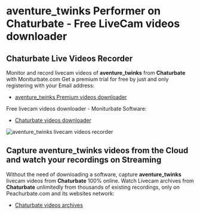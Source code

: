 # aventure_twinks Performer on Chaturbate - Free LiveCam videos downloader

## Chaturbate Live Videos Recorder

Monitor and record livecam videos of **aventure_twinks** from **Chaturbate** with Moniturbate.com
Get a premium trial for free by just and only registering with your Email address:
* [aventure_twinks Premium videos downloader](https://moniturbate.com/request-demo-licence-key.html)

Free livecam videos downloader - Moniturbate Software:
* [Chaturbate videos downloader](https://moniturbate.com/moniturbate-download-software.html)

![aventure_twinks livecam videos recorder](https://peachurnet.com/templates/moniturbate-software.png)


## Capture aventure_twinks videos from the Cloud and watch your recordings on Streaming

Without the need of downloading a software, capture **aventure_twinks** livecam videos from **Chaturbate** 100% online.
Watch Livecam archives from **Chaturbate** unlimitedly from thousands of existing recordings, only on Peachurbate.com and its websites network:
* [Chaturbate videos archives](https://peachurnet.com/)